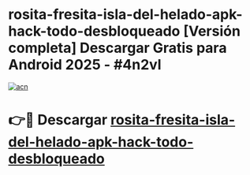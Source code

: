 # rosita-fresita-isla-del-helado-apk-hack-todo-desbloqueado  [Versión completa] Descargar Gratis para Android 2025 - #4n2vl

[![acn](https://github.com/user-attachments/assets/0f9c940e-d8b0-45ae-aac7-cd30a18b3e1c)](https://apps.freeplayer.one?title=rosita-fresita-isla-del-helado-apk-hack-todo-desbloqueado&ref=9F)

# 👉🔴 Descargar [rosita-fresita-isla-del-helado-apk-hack-todo-desbloqueado](https://apps.freeplayer.one?title=rosita-fresita-isla-del-helado-apk-hack-todo-desbloqueado&ref=9F)